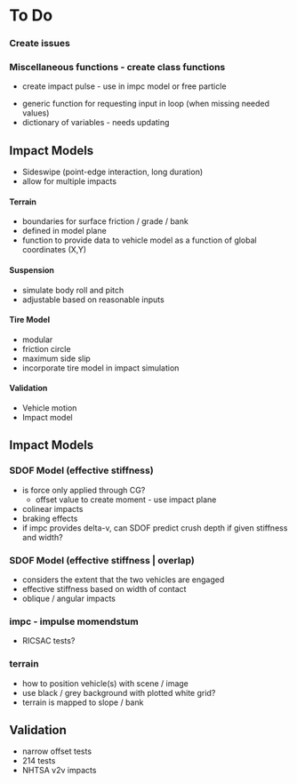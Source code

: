 To Do
=============================

### Create issues


### Miscellaneous functions - create class functions
+ create impact pulse - use in impc model or free particle
- generic function for requesting input in loop (when missing needed values)
- dictionary of variables - needs updating

## Impact Models
+ Sideswipe (point-edge interaction, long duration)
+ allow for multiple impacts

#### Terrain
- boundaries for surface friction / grade / bank
- defined in model plane
- function to provide data to vehicle model as a function of global coordinates (X,Y)

#### Suspension
- simulate body roll and pitch
- adjustable based on reasonable inputs

#### Tire Model
- modular
- friction circle
- maximum side slip
- incorporate tire model in impact simulation

#### Validation
- Vehicle motion
- Impact model

## Impact Models
### SDOF Model (effective stiffness)
- is force only applied through CG?
    - offset value to create moment - use impact plane
- colinear impacts
- braking effects
- if impc provides delta-v, can SDOF predict crush depth if given stiffness and width?

### SDOF Model (effective stiffness | overlap)
- considers the extent that the two vehicles are engaged
- effective stiffness based on width of contact
- oblique / angular impacts

### impc - impulse momendstum
- RICSAC tests?

### terrain
- how to position vehicle(s) with scene / image
- use black / grey background with plotted white grid?
- terrain is mapped to slope / bank

## Validation
- narrow offset tests
- 214 tests
- NHTSA v2v impacts

